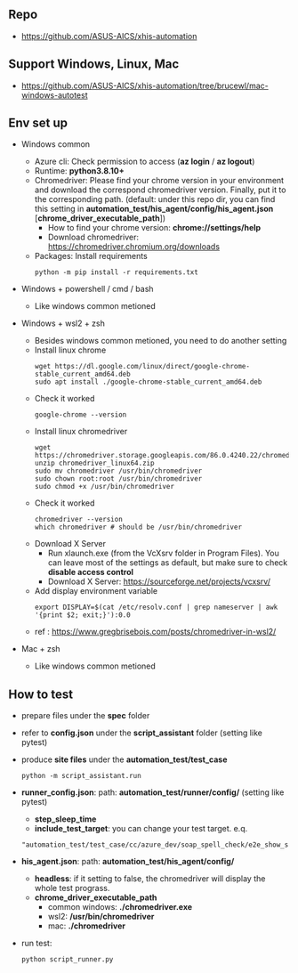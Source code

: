 ## Repo
* https://github.com/ASUS-AICS/xhis-automation
## Support Windows, Linux, Mac
* https://github.com/ASUS-AICS/xhis-automation/tree/brucewl/mac-windows-autotest
## Env set up
* Windows common
    * Azure cli: Check permission to access (**az login** / **az logout**)
    * Runtime: **python3.8.10+**
    * Chromedriver: Please find your chrome version in your environment and
    download the correspond chromedriver version.
    Finally, put it to the corresponding path. (default: under this repo dir, you can find this setting in **automation_test/his_agent/config/his_agent.json** [**chrome_driver_executable_path**])
        * How to find your chrome version: **chrome://settings/help**
        * Download chromedriver: https://chromedriver.chromium.org/downloads
    * Packages: Install requirements
        ```
        python -m pip install -r requirements.txt
        ```
* Windows + powershell / cmd / bash
    * Like windows common metioned

* Windows + wsl2 + zsh
    * Besides windows common metioned, you need to do another setting
    * Install linux chrome
        ```
        wget https://dl.google.com/linux/direct/google-chrome-stable_current_amd64.deb
        sudo apt install ./google-chrome-stable_current_amd64.deb
        ```
    * Check it worked
        ```
        google-chrome --version
        ```
    * Install linux chromedriver
        ```
        wget https://chromedriver.storage.googleapis.com/86.0.4240.22/chromedriver_linux64.zip
        unzip chromedriver_linux64.zip
        sudo mv chromedriver /usr/bin/chromedriver
        sudo chown root:root /usr/bin/chromedriver
        sudo chmod +x /usr/bin/chromedriver
        ```
    * Check it worked
        ```
        chromedriver --version
        which chromedriver # should be /usr/bin/chromedriver
        ```
    * Download X Server
        * Run xlaunch.exe (from the VcXsrv folder in Program Files). You can leave most of the settings as default, but make sure to check **disable access control**
        * Download X Server: https://sourceforge.net/projects/vcxsrv/
    * Add display environment variable
        ```
        export DISPLAY=$(cat /etc/resolv.conf | grep nameserver | awk '{print $2; exit;}'):0.0
        ```
    * ref : https://www.gregbrisebois.com/posts/chromedriver-in-wsl2/
* Mac + zsh
    * Like windows common metioned
## How to test
* prepare files under the **spec** folder
* refer to **config.json** under the **script_assistant** folder (setting like pytest)
* produce **site files** under the **automation_test/test_case**
    ```
    python -m script_assistant.run
    ```
* **runner_config.json**: path: **automation_test/runner/config/** (setting like pytest)
    * **step_sleep_time**
    * **include_test_target**: you can change your test target. e.q.
    ```
    "automation_test/test_case/cc/azure_dev/soap_spell_check/e2e_show_spell_check.side"
    ```
* **his_agent.json**: path: **automation_test/his_agent/config/**
    * **headless**: if it setting to false, the chromedriver will display the whole test prograss.
    * **chrome_driver_executable_path**
        * common windows: **./chromedriver.exe**
        * wsl2: **/usr/bin/chromedriver**
        * mac: **./chromedriver**

* run test:
    ```
    python script_runner.py 
    ```
